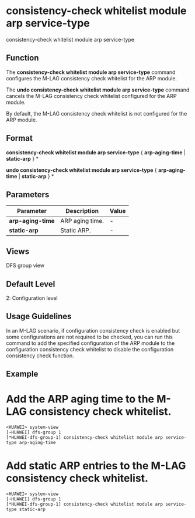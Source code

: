 consistency-check whitelist module arp service-type
===================================================

consistency-check whitelist module arp service-type

Function
--------



The **consistency-check whitelist module arp service-type** command configures the M-LAG consistency check whitelist for the ARP module.

The **undo consistency-check whitelist module arp service-type** command cancels the M-LAG consistency check whitelist configured for the ARP module.



By default, the M-LAG consistency check whitelist is not configured for the ARP module.


Format
------

**consistency-check whitelist module arp service-type** { **arp-aging-time** | **static-arp** } \*

**undo consistency-check whitelist module arp service-type** { **arp-aging-time** | **static-arp** } \*


Parameters
----------

| Parameter | Description | Value |
| --- | --- | --- |
| **arp-aging-time** | ARP aging time. | - |
| **static-arp** | Static ARP. | - |



Views
-----

DFS group view


Default Level
-------------

2: Configuration level


Usage Guidelines
----------------

In an M-LAG scenario, if configuration consistency check is enabled but some configurations are not required to be checked, you can run this command to add the specified configuration of the ARP module to the configuration consistency check whitelist to disable the configuration consistency check function.


Example
-------

# Add the ARP aging time to the M-LAG consistency check whitelist.
```
<HUAWEI> system-view
[~HUAWEI] dfs-group 1
[*HUAWEI-dfs-group-1] consistency-check whitelist module arp service-type arp-aging-time

```

# Add static ARP entries to the M-LAG consistency check whitelist.
```
<HUAWEI> system-view
[~HUAWEI] dfs-group 1
[*HUAWEI-dfs-group-1] consistency-check whitelist module arp service-type static-arp

```